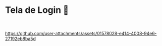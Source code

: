 # Tela de Login 🎨

<br>

https://github.com/user-attachments/assets/01578028-e414-4008-94e6-27192eb8ba5d

 
